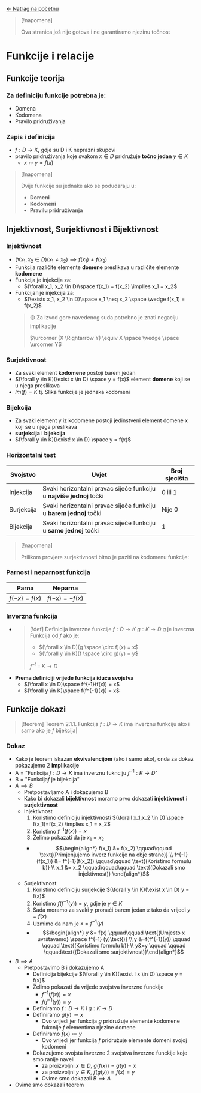 [← Natrag na početnu](../../README.md#matematička-analiza-1)

> [!napomena]
>
> Ova stranica još nije gotova  i ne garantiramo njezinu točnost

# Funkcije i relacije

## Funkcije teorija

### Za definiciju funkcije potrebna je:
- Domena
- Kodomena
- Pravilo pridruživanja

### Zapis i definicija

- $f:D\to K$, gdje su D i K neprazni skupovi
- pravilo pridruživanja koje svakom $x\in D$ pridružuje **točno jedan** $y\in K$
  - $x\mapsto y = f(x)$

<!--Prvo korištenje napomene -->
> [!napomena]
>
> Dvije funkcije su jednake ako se podudaraju u:
> - **Domeni**
> - **Kodomeni**
> - **Pravilu pridruživanja**

## Injektivnost, Surjektivnost i Bijektivnost

### Injektivnost
- $(\forall x_1, x_2 \in D) (x_1 \neq x_2) \implies f(x_1) \neq f(x_2)$
- Funkcija različite elemente **domene** preslikava u različite elemente **kodomene**
- Funkcija je injekcija za:
  -  $(\forall x_1, x_2 \in D)\space f(x_1) = f(x_2) \implies x_1 = x_2$
- Funkcijanije injekcija za:
  -  $(\exists x_1, x_2 \in D)\space x_1 \neq x_2 \space \wedge  f(x_1) = f(x_2)$
  > 🟡 Za izvod gore navedenog suda potrebno je znati negaciju implikacije
  >
  > $\urcorner (X \Rightarrow Y) \equiv X \space \wedge \space \urcorner Y$

### Surjektivnost
-  Za svaki element **kodomene** postoji barem jedan
- $(\forall y \in K)(\exist x \in D) \space y = f(x)$
element **domene** koji se u njega preslikava
-  $Im(f) = K$ tj. Slika funkcije je jednaka kodomeni

### Bijekcija
- Za svaki element y iz kodomene postoji jedinstveni element domene x koji se u njega preslikava
- **surjekcija** i **bijekcija**
- $(\forall y \in K)(\exist! x \in D) \space y = f(x)$

### Horizontalni test
<!-- Provjeriti kasnije-->
| Svojstvo   | Uvjet | Broj sjecišta |
|------------|-------|----------|
| Injekcija | Svaki horizontalni pravac siječe funkciju u **najviše** **jednoj** točki| 0 ili 1 |
| Surjekcija | Svaki horizontalni pravac siječe funkciju u **barem** **jednoj** točki | Nije 0 |
| Bijekcija | Svaki horizontalni pravac siječe funkciju u **samo jednoj** točki | 1 |

<!--Prvo korištenje napomene -->
> [!napomena]
>
> Prilikom provjere surjektivnosti bitno je paziti na kodomenu funkcije:

### Parnost i neparnost  funkcija

|     Parna      | Neparna |
| ---------------| ------- |
| $f(-x) = f(x)$ | $f(-x) = -f(x)$ |





### Inverzna funkcija
- > [!def] Definicija inverzne funkcije
  > $f:D \to K$
  > $g:K \to D$
  > $g$ je inverzna Funkcija od $f$ ako je:
  > - $(\forall x \in D)(g \space \circ f)(x) = x$
  > - $(\forall y \in K)(f \space \circ g)(y) = y$
  >
  > $f^{-1}: K \to D$
- **Prema definiciji vrijede funkcija iduća svojstva**
  - $(\forall x \in D)\space f^{-1}(f(x)) = x$
  - $(\forall y \in K)\space f(f^{-1}(x)) = x$


## Funkcije dokazi

> [!teorem] Teorem 2.1.1.
> Funkcija $f:D \to K$ ima inverznu funkciju ako i samo ako je $f$ bijekcija|

### Dokaz
- Kako je teorem iskazan **ekvivalencijom** (ako i samo ako), onda za dokaz pokazujemo 2 **implikacije**
- A = "Funkcija $f:D \to K$ ima inverznu fuknciju $f^{-1}:K \to D$"
- B = "Funkcija$f$ je bijekcija"
- $A \implies B$
  - Pretpostavljamo A i dokazujemo B
  - Kako bi dokazali **bijektivnost** moramo prvo dokazati **injektivnost** i **surjektivnost**
  - Injektivnost
    1. Koristimo definiciju injektivnosti $(\forall x_1,x_2 \in D) \space f(x_1)=f(x_2) \implies x_1 = x_2$
    1. Koristimo $f^{-1}(f(x)) = x$
    1. Želimo pokazati da je $x_1 = x_2$
    - $$\begin{align*} f(x_1) &= f(x_2) \qquad\qquad \text{(Primjenjujemo inverz funkcije na obje strane)} \\ f^{-1}(f(x_1)) &= f^{-1}(f(x_2)) \qquad\qquad \text{(Koristimo formulu b)} \\ x_1 &= x_2 \qquad\qquad\qquad \text{(Dokazali smo injektivnost)} \end{align*}$$
  - Surjektivnost
    1. Koristimo definiciju surjekcije $(\forall y \in K)(\exist x \in D) y = f(x)$
    1. Koristimo $f(f^{-1}(y)) = y$, gdje je $y \in K$
    1. Sada moramo za svaki $y$ pronaći barem jedan $x$ tako da vrijedi $y = f(x)$
    1. Uzmimo da nam je $x = f^{-1}(y)$
    - $$\begin{align*} y &= f(x) \qquad\qquad \text{(Umjesto x uvrštavamo} \space f^{-1} (y)\text{)} \\ y &=f(f^{-1}(y)) \qquad \qquad \text{(Koristimo formulu b)}  \\ y&=y \qquad \qquad \qquad\text{(Dokazali smo surjektivnost)}\end{align*}$$
- $B \implies A$
  - Pretpostavimo B i dokazujemo A
    - Definicija bijekcije $(\forall y \in K)(\exist ! x \in D) \space y = f(x)$
    - Želimo pokazati da vrijede svojstva inverzne funckije
      - $f^{-1}(f(x)) = x$
      - $f(f^{-1}(y)) = y$
    - Definiramo $f:D \to K$ i $g:K \to D$
    - Definiramo $g(y) \coloneqq x$
      - Ovo vrijedi jer funkcija $g$ pridružuje elemente kodomene fukcnije $f$ elementima njezine domene
    - Definiramo $f(x) \coloneqq y$
      - Ovo vrijedi jer funkcija $f$ pridružuje elemente domeni svojoj kodomeni
    - Dokazujemo svojsta inverzne 2 svojstva inverzne funckije koje smo ranije naveli
      - za proizvoljni $x \in D$, $g(f(x)) = g(y) = x$
      - za proizvoljni $y \in K$, $f(g(y)) = f(x) = y$
      - Ovime smo dokazali $B \implies A$
- Ovime smo dokazali teorem
